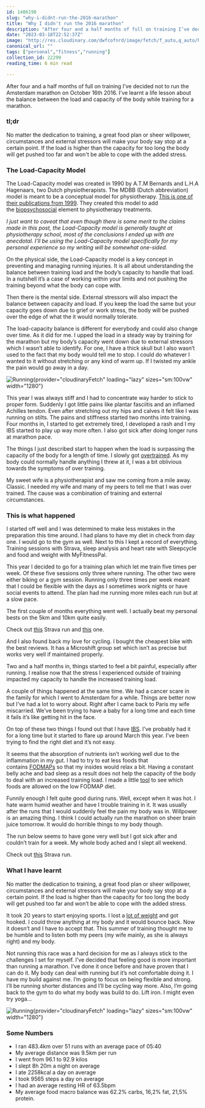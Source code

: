 ```yaml
---
id: 1406190
slug: "why-i-didnt-run-the-2016-marathon"
title: "Why I didn't run the 2016 marathon"
description: "After four and a half months of full on training I’ve decided not to run the Amsterdam marathon on..."
date: "2023-03-18T22:52:37Z"
image: "http://res.cloudinary.com/dwfcofnrd/image/fetch/f_auto,q_auto/https%3A%2F%2Fdev-to-uploads.s3.amazonaws.com%2Fuploads%2Farticles%2Fafpsw3jbsie5bf7w8wp9.jpg"
canonical_url: ""
tags: ["personal","fitness","running"]
collection_id: 22299
reading_time: 6 min read

---
```


After four and a half months of full on training I’ve decided not to run the Amsterdam marathon on October 16th 2016. I’ve learnt a life lesson about the balance between the load and capacity of the body while training for a marathon.

### tl;dr

No matter the dedication to training, a great food plan or sheer willpower, circumstances and external stressors will make your body say stop at a certain point. If the load is higher than the capacity for too long the body will get pushed too far and won't be able to cope with the added stress.

### The Load-Capacity Model

The Load-Capacity model was created in 1990 by A.T.M Bernards and L.H.A Hagenaars, two Dutch physiotherapists. The MDBB (Dutch abbreviation) model is meant to be a conceptual model for physiotherapy. [This is one of their publications from 1999](https://www.researchgate.net/publication/224983108_Het_meerdimensionale_belasting-belastbaarheidsmodel_een_conceptueel_model_voor_de_fysiotherapie). They created this model to add the [biopsychosocial](https://en.wikipedia.org/wiki/Biopsychosocial_model) element to physiotherapy treatments.

_I just want to caveat that even though there is some merit to the claims made in this post, the Load-Capacity model is generally taught at physiotherapy school, most of the conclusions I ended up with are anecdotal. I’ll be using the Load-Capacity model specifically for my personal experience so my writing will be somewhat one-sided._

On the physical side, the Load-Capacity model is a key concept in preventing and managing running injuries. It is all about understanding the balance between training load and the body’s capacity to handle that load. In a nutshell it’s a case of working within your limits and not pushing the training beyond what the body can cope with.

Then there is the mental side. External stressors will also impact the balance between capacity and load. If you keep the load the same but your capacity goes down due to grief or work stress, the body will be pushed over the edge of what the it would normally tolerate.

The load-capacity balance is different for everybody and could also change over time. As it did for me. I upped the load in a steady way by training for the marathon but my body’s capacity went down due to external stressors which I wasn’t able to identify. For one, I have a thick skull but I also wasn’t used to the fact that my body would tell me to stop. I could do whatever I wanted to it without stretching or any kind of warm up. If I twisted my ankle the pain would go away in a day.

![Running](https://dev-to-uploads.s3.amazonaws.com/uploads/articles/xtcthucv7qthp2sra697.jpg){provider="cloudinaryFetch" loading="lazy" sizes="sm:100vw" width="1280"}

This year I was always stiff and I had to concentrate way harder to stick to proper form. Suddenly I got little pains like plantar fasciitis and an inflamed Achilles tendon. Even after stretching out my hips and calves it felt like I was running on stilts. The pains and stiffness started two months into training. Four months in, I started to get extremely tired, I developed a rash and I my IBS started to play up way more often. I also got sick after doing longer runs at marathon pace.

The things I just described start to happen when the load is surpassing the capacity of the body for a length of time. I slowly got [overtrained](https://en.wikipedia.org/wiki/Overtraining). As my body could normally handle anything I threw at it, I was a bit oblivious towards the symptoms of over training.

My sweet wife is a physiotherapist and saw me coming from a mile away. Classic. I needed my wife and many of my peers to tell me that I was over trained. The cause was a combination of training and external circumstances.

### This is what happened

I started off well and I was determined to make less mistakes in the preparation this time around. I had plans to have my diet in check from day one. I would go to the gym as well. Next to this I kept a record of everything. Training sessions with Strava, sleep analysis and heart rate with Sleepcycle and food and weight with MyFitnessPal.

This year I decided to go for a training plan which let me train five times per week. Of these five sessions only three where running. The other two were either biking or a gym session. Running only three times per week meant that I could be flexible with the days as I sometimes work nights or have social events to attend. The plan had me running more miles each run but at a slow pace.

The first couple of months everything went well. I actually beat my personal bests on the 5km and 10km quite easily.

Check out [this](https://www.strava.com/activities/628465080) Strava run and [this](https://www.strava.com/activities/655258214) one.

And I also found back my love for cycling. I bought the cheapest bike with the best reviews. It has a Microshift group set which isn’t as precise but works very well if maintained properly.

Two and a half months in, things started to feel a bit painful, especially after running. I realise now that the stress I experienced outside of training impacted my capacity to handle the increased training load.

A couple of things happened at the same time. We had a cancer scare in the family for which I went to Amsterdam for a while. Things are better now but I’ve had a lot to worry about. Right after I came back to Paris my wife miscarried. We’ve been trying to have a baby for a long time and each time it fails it’s like getting hit in the face.

On top of these two things I found out that I have [IBS](https://en.wikipedia.org/wiki/Irritable_bowel_syndrome). I’ve probably had it for a long time but it started to flare up around March this year. I’ve been trying to find the right diet and it’s not easy.

It seems that the absorption of nutrients isn’t working well due to the inflammation in my gut. I had to try to eat less foods that contains [FODMAPs](https://en.wikipedia.org/wiki/FODMAP) so that my insides would relax a bit. Having a constant belly ache and bad sleep as a result does not help the capacity of the body to deal with an increased training load. I made a little [tool](https://timbenniks.nl/fodmap) to see which foods are allowed on the low FODMAP diet.

Funnily enough I felt quite good during runs. Well, except when it was hot. I hate warm humid weather and have I trouble training in it. It was usually after the runs that I would suddenly feel the pain my body was in. Willpower is an amazing thing. I think I could actually run the marathon on sheer brain juice tomorrow. It would do horrible things to my body though.

The run below seems to have gone very well but I got sick after and couldn’t train for a week. My whole body ached and I slept all weekend.

Check out [this](https://www.strava.com/activities/683549355/) Strava run.

### What I have learnt

No matter the dedication to training, a great food plan or sheer willpower, circumstances and external stressors will make your body say stop at a certain point. If the load is higher than the capacity for too long the body will get pushed too far and won’t be able to cope with the added stress.

It took 20 years to start enjoying sports. I lost a [lot of weight](https://timbenniks.dev/articles/my-fitness-story) and got hooked. I could throw anything at my body and it would bounce back. Now it doesn’t and I have to accept that. This summer of training thought me to be humble and to listen both my peers (my wife mainly, as she is always right) and my body.

Not running this race was a hard decision for me as I always stick to the challenges I set for myself. I’ve decided that feeling good is more important than running a marathon. I’ve done it once before and have proven that I can do it. My body can deal with running but it’s not comfortable doing it. I have my build against me. I’m going to focus on being flexible and strong. I’ll be running shorter distances and I’ll be cycling way more. Also, I’m going back to the gym to do what my body was build to do. Lift iron. I might even try yoga…

![Running](https://dev-to-uploads.s3.amazonaws.com/uploads/articles/dt09jc5r7w862n5smsas.jpg){provider="cloudinaryFetch" loading="lazy" sizes="sm:100vw" width="1280"}

### Some Numbers

*   I ran 483.4km over 51 runs with an average pace of 05:40
*   My average distance was 9.5km per run
*   I went from 96.1 to 92.9 kilos
*   I slept 8h 20m a night on average
*   I ate 2258kcal a day on average
*   I took 9565 steps a day on average
*   I had an average resting HR of 63.5bpm
*   My average food macro balance was 62.2% carbs, 16,2% fat, 21,5% protein.